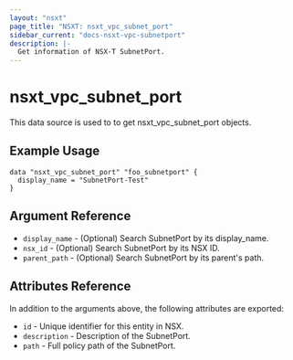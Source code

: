 ```yaml
---
layout: "nsxt"
page_title: "NSXT: nsxt_vpc_subnet_port"
sidebar_current: "docs-nsxt-vpc-subnetport"
description: |-
  Get information of NSX-T SubnetPort.
---
```


<!--
    Copyright 2023 VMware, Inc.
    SPDX-License-Identifier: Mozilla Public License 2.0
-->

# nsxt_vpc_subnet_port

This data source is used to to get nsxt_vpc_subnet_port objects.

## Example Usage

```hcl
data "nsxt_vpc_subnet_port" "foo_subnetport" {
  display_name = "SubnetPort-Test"
}
```

## Argument Reference

* `display_name` - (Optional) Search SubnetPort by its display_name.
* `nsx_id` - (Optional) Search SubnetPort by its NSX ID.
* `parent_path` - (Optional) Search SubnetPort by its parent's path.

## Attributes Reference

In addition to the arguments above, the following attributes are exported:

* `id` - Unique identifier for this entity in NSX.
* `description` - Description of the SubnetPort.
* `path` - Full policy path of the SubnetPort.

